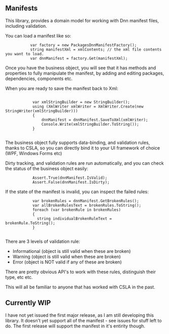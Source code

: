## Manifests

This library, provides a domain model for working with Dnn manifest files, including validation. 

You can load a manifest like so:

```
           var factory = new PackagesDnnManifestFactory();
           string manifestXml = xmlContents; // the xml file contents you want to load.
           var dnnManifest = factory.Get(manifestXml);

```

Once you have the business object, you will see that it has methods and properties to fully manipulate the manifest, 
by adding and editing packages, dependencies, components etc.

When you are ready to save the manifest back to Xml:

```

            var xmlStringBuilder = new StringBuilder();
            using (XmlWriter xmlWriter = XmlWriter.Create(new StringWriter(xmlStringBuilder)))
            {
                dnnManifest = dnnManifest.SaveToXml(xmlWriter);
                Console.Write(xmlStringBuilder.ToString());
            }
            
```

The business object fully supports data-binding, and validation rules, thanks to CSLA, so you can directly bind it to your UI framework of choice (WPF, Windows Forms etc)

Dirty tracking, and validation rules are run automatically, and you can check the status of the business object easily:

```
            Assert.True(dnnManifest.IsValid);
            Assert.False(dnnManifest.IsDirty);
```

If the state of the manifest is invalid, you can inspect the failed rules:

```
            var brokenRules = dnnManifest.GetBrokenRules();
            var allBrokenRulesText = brokenRules.ToString();
            foreach (var brokenRule in brokenRules)
            {
              string individualBrokenRuleText =  brokenRule.ToString();
            }
            
```

There are 3 levels of validation rule:
- Informational (object is still valid when these are broken)
- Warning (object is still valid when these are broken)
- Error (object is NOT valid if any of these are broken)

There are pretty obvious API's to work with these rules, distinguish their type, etc etc.

This will all be familiar to anyone that has worked with CSLA in the past.

## Currently WIP

I have not yet issued the first major release, as I am still developing this library. It doesn't yet support all of the manifest - see issues for stuff left to do.
The first release will support the manifest in it's entirity though.
